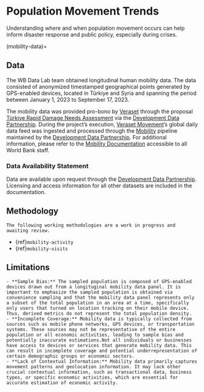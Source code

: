 # Population Movement Trends

Understanding where and when population movement occurs can help inform disaster response and public policy, especially during crises.

(mobility-data)=

## Data

The WB Data Lab team obtained longitudinal human mobility data. The data consisted of anonymized timestamped geographical points generated by GPS-enabled devices, located in Türkiye and Syria and spanning the period between January 1, 2023 to September 17, 2023.

The mobility data was provided pro-bono by [Veraset](https://veraset.com) through the proposal [Türkiye Rapid Damage Needs Assessment](https://portal.datapartnership.org/readableproposal/427) via  the [Development Data Partnership](https://datapartnership.org). During the project’s execution, [Veraset Movement](https://www.veraset.com/products/movement/)’s global daily data feed was ingested and processed through the [Mobility](https://docs.datapartnership.org/collections/mobility/README.html) pipeline maintained by the [Development Data Partnership](https://datapartnership.org/). For additional information, please refer to the [Mobility Documentation](https://docs.datapartnership.org/collections/mobility/README.html) accessible to all World Bank staff.

### Data Availability Statement

Data are available upon request through the [Development Data Partnership](https://datapartnership.org). Licensing and access information for all other datasets are included in the documentation.

## Methodology

```{caution}
The following working methodologies are a work in progress and awaiting review.
```

- {ref}`mobility-activity`
- {ref}`mobility-visits`

## Limitations

```{warning}
- **Sample Bias:** The sampled population is composed of GPS-enabled devices drawn out from a longituginal mobility data panel. It is important to emphasize the sampled population is obtained via convenience sampling and that the mobility data panel represents only a subset of the total population in an area at a time, specifically only users that turned on location tracking on their mobile device. Thus, derived metrics do not represent the total population density.
- **Incomplete Coverage:** Mobility data is typically collected from sources such as mobile phone networks, GPS devices, or transportation systems. These sources may not be representative of the entire population or all economic activities, leading to sample bias and potentially inaccurate estimations.Not all individuals or businesses have access to devices or services that generate mobility data. This can result in incomplete coverage and potential underrepresentation of certain demographic groups or economic sectors.
- **Lack of Contextual Information:** Mobility data primarily captures movement patterns and geolocation information. It may lack other crucial contextual information, such as transactional data, business types, or specific economic activities, which are essential for accurate estimation of economic activity.
